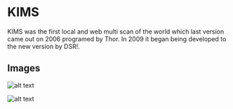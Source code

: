 KIMS
====

KIMS was the first local and web multi scan of the world which last version came out on 2006 
programed by Thor. In 2009 it began being developed to the new version by DSR!. 


Images
-----------

![alt text](http://i42.tinypic.com/3515xxx.jpg "KIMS - Main window")

![alt text](http://i46.tinypic.com/43o1k.png "KIMS - AVs editor")
